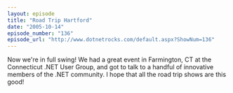 ```yaml
---
layout: episode
title: "Road Trip Hartford"
date: "2005-10-14"
episode_number: "136"
episode_url: "http://www.dotnetrocks.com/default.aspx?ShowNum=136"
---
```


Now we're in full swing! We had a great event in Farmington, CT at the Connecticut .NET User Group, and got to talk to a handful of innovative members of the .NET community. I hope that all the road trip shows are this good!
